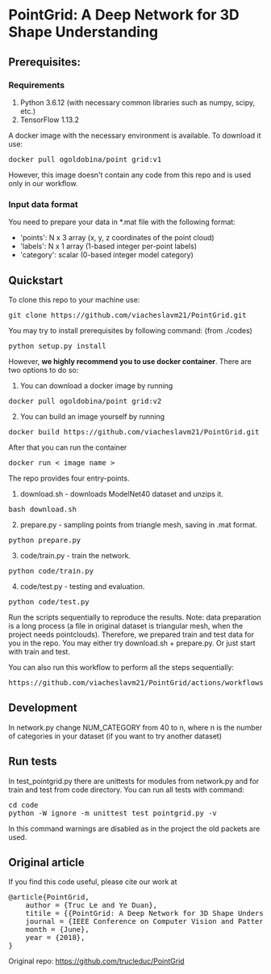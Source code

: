 # PointGrid: A Deep Network for 3D Shape Understanding

## Prerequisites:
### Requirements
1. Python 3.6.12 (with necessary common libraries such as numpy, scipy, etc.)
2. TensorFlow 1.13.2

A docker image with the necessary environment is available. To download it use:
<pre>
docker pull ogoldobina/point_grid:v1
</pre>
However, this image doesn't contain any code from this repo and is used only in our workflow.

### Input data format
You need to prepare your data in *.mat file with the following format:
- 'points': N x 3 array (x, y, z coordinates of the point cloud)
- 'labels': N x 1 array (1-based integer per-point labels)
- 'category': scalar (0-based integer model category)

## Quickstart
To clone this repo to your machine use:
<pre>
git clone https://github.com/viacheslavm21/PointGrid.git
</pre>

You may try to install prerequisites by following command: (from ./codes)
<pre>
python setup.py install
</pre>

However, **we highly recommend you to use docker container**. There are two options to do so:
1. You can download a docker image by running
<pre>
docker pull ogoldobina/point_grid:v2
</pre>
2. You can build an image yourself by running
<pre>
docker build https://github.com/viacheslavm21/PointGrid.git
</pre>
After that you can run the container
<pre>
docker run < image name >
</pre>

The repo provides four entry-points.
1. download.sh - downloads ModelNet40 dataset and unzips it.
<pre>
bash download.sh
</pre>
2. prepare.py - sampling points from triangle mesh, saving in .mat format.
<pre>
python prepare.py
</pre>
3. code/train.py - train the network.
<pre>
python code/train.py
</pre>
4. code/test.py - testing and evaluation. 
<pre>
python code/test.py
</pre>

Run the scripts sequentially to reproduce the results. 
Note: data preparation is a long process (a file in original dataset is triangular mesh, when the project needs pointclouds). Therefore, we prepared train and test data for you in the repo. You may either try download.sh + prepare.py. Or just start with train and test.

You can also run this workflow to perform all the steps sequentially:
<pre>
https://github.com/viacheslavm21/PointGrid/actions/workflows/main.yml
</pre>

## Development 

In network.py change NUM_CATEGORY from 40 to n, where n is the number of categories in your dataset (if you want to try another dataset)

## Run tests

In test_pointgrid.py there are unittests for modules from network.py and for train and test from code directory. You can run all tests with command:
<pre>
cd code
python -W ignore -m unittest test_pointgrid.py -v
</pre>
In this command warnings are disabled as in the project the old packets are used.

## Original article 

If you find this code useful, please cite our work at <br />
<pre>
@article{PointGrid,
	author = {Truc Le and Ye Duan},
	titile = {{PointGrid: A Deep Network for 3D Shape Understanding}},
	journal = {IEEE Conference on Computer Vision and Pattern Recognition (CVPR)},
	month = {June},
	year = {2018},
}
</pre>

Original repo: https://github.com/trucleduc/PointGrid
